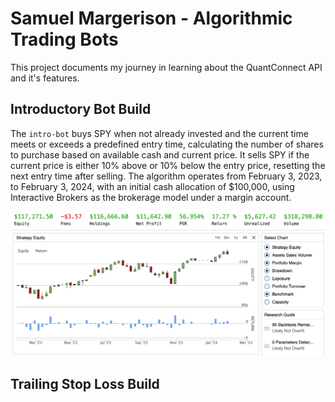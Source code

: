 # Samuel Margerison - Algorithmic Trading Bots

This project documents my journey in learning about the QuantConnect API and it's features.

## Introductory Bot Build

The `intro-bot` buys SPY when not already invested and the current time meets or exceeds a predefined entry time, calculating the number of shares to purchase based on available cash and current price. It sells SPY if the current price is either 10% above or 10% below the entry price, resetting the next entry time after selling. The algorithm operates from February 3, 2023, to February 3, 2024, with an initial cash allocation of $100,000, using Interactive Brokers as the brokerage model under a margin account.

![alt text](screenshots/intro-bot-graph.png)

## Trailing Stop Loss Build
